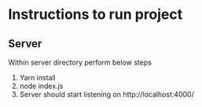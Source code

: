 # Instructions to run project

## Server

Within server directory perform below steps

1. Yarn install
2. node index.js
3. Server should start listening on http://localhost:4000/
